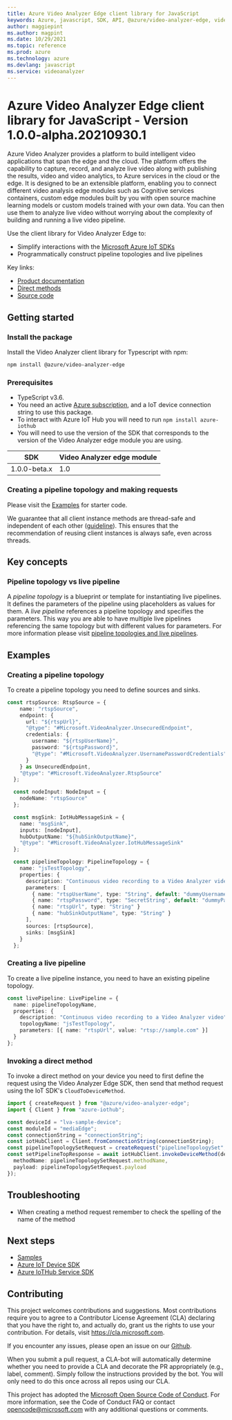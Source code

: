```yaml
---
title: Azure Video Analyzer Edge client library for JavaScript
keywords: Azure, javascript, SDK, API, @azure/video-analyzer-edge, videoanalyzer
author: maggiepint
ms.author: magpint
ms.date: 10/29/2021
ms.topic: reference
ms.prod: azure
ms.technology: azure
ms.devlang: javascript
ms.service: videoanalyzer
---
```


# Azure Video Analyzer Edge client library for JavaScript - Version 1.0.0-alpha.20210930.1 


Azure Video Analyzer provides a platform to build intelligent video applications that span the edge and the cloud. The platform offers the capability to capture, record, and analyze live video along with publishing the results, video and video analytics, to Azure services in the cloud or the edge. It is designed to be an extensible platform, enabling you to connect different video analysis edge modules such as Cognitive services containers, custom edge modules built by you with open source machine learning models or custom models trained with your own data. You can then use them to analyze live video without worrying about the complexity of building and running a live video pipeline.

Use the client library for Video Analyzer Edge to:

-  Simplify interactions with the [Microsoft Azure IoT SDKs](https://github.com/azure/azure-iot-sdks)
-  Programmatically construct pipeline topologies and live pipelines

Key links:
- [Product documentation][doc_product]
- [Direct methods][doc_direct_methods] 
- [Source code][source]

## Getting started

### Install the package

Install the Video Analyzer client library for Typescript with npm:

```bash
npm install @azure/video-analyzer-edge
```

### Prerequisites

-  TypeScript v3.6.
-  You need an active [Azure subscription][azure_sub], and a IoT device connection string to use this package.
-  To interact with Azure IoT Hub you will need to run `npm install azure-iothub`
-  You will need to use the version of the SDK that corresponds to the version of the Video Analyzer edge module you are using.

  | SDK          | Video Analyzer edge module |
  | ------------ | -------------------------- |
  | 1.0.0-beta.x | 1.0                        |

### Creating a pipeline topology and making requests

Please visit the [Examples](#examples) for starter code.

We guarantee that all client instance methods are thread-safe and independent of each other ([guideline](https://azure.github.io/azure-sdk/dotnet_introduction.html#dotnet-service-methods-thread-safety)). This ensures that the recommendation of reusing client instances is always safe, even across threads.

## Key concepts

### Pipeline topology vs live pipeline

A _pipeline topology_ is a blueprint or template for instantiating live pipelines. It defines the parameters of the pipeline using placeholders as values for them. A _live pipeline_ references a pipeline topology and specifies the parameters. This way you are able to have multiple live pipelines referencing the same topology but with different values for parameters. For more information please visit [pipeline topologies and live pipelines][doc_pipelines].

## Examples

### Creating a pipeline topology

To create a pipeline topology you need to define sources and sinks.

```typescript
const rtspSource: RtspSource = {
    name: "rtspSource",
    endpoint: {
      url: "${rtspUrl}",
      "@type": "#Microsoft.VideoAnalyzer.UnsecuredEndpoint",
      credentials: {
        username: "${rtspUserName}",
        password: "${rtspPassword}",
        "@type": "#Microsoft.VideoAnalyzer.UsernamePasswordCredentials"
      }
    } as UnsecuredEndpoint,
    "@type": "#Microsoft.VideoAnalyzer.RtspSource"
  };

  const nodeInput: NodeInput = {
    nodeName: "rtspSource"
  };

  const msgSink: IotHubMessageSink = {
    name: "msgSink",
    inputs: [nodeInput],
    hubOutputName: "${hubSinkOutputName}",
    "@type": "#Microsoft.VideoAnalyzer.IotHubMessageSink"
  };

  const pipelineTopology: PipelineTopology = {
    name: "jsTestTopology",
    properties: {
      description: "Continuous video recording to a Video Analyzer video",
      parameters: [
        { name: "rtspUserName", type: "String", default: "dummyUsername" },
        { name: "rtspPassword", type: "SecretString", default: "dummyPassword" },
        { name: "rtspUrl", type: "String" }
        { name: "hubSinkOutputName", type: "String" }
      ],
      sources: [rtspSource],
      sinks: [msgSink]
    }
  };

```

### Creating a live pipeline

To create a live pipeline instance, you need to have an existing pipeline topology.

```typescript
const livePipeline: LivePipeline = {
  name: pipelineTopologyName,
  properties: {
    description: "Continuous video recording to a Video Analyzer video",
    topologyName: "jsTestTopology",
    parameters: [{ name: "rtspUrl", value: "rtsp://sample.com" }]
  }
};
```

### Invoking a direct method

To invoke a direct method on your device you need to first define the request using the Video Analyzer Edge SDK, then send that method request using the IoT SDK's `CloudToDeviceMethod`.

```typescript
import { createRequest } from "@azure/video-analyzer-edge";
import { Client } from "azure-iothub";

const deviceId = "lva-sample-device";
const moduleId = "mediaEdge";
const connectionString = "connectionString";
const iotHubClient = Client.fromConnectionString(connectionString);
const pipelineTopologySetRequest = createRequest("pipelineTopologySet", pipelineTopology);
const setPipelineTopResponse = await iotHubClient.invokeDeviceMethod(deviceId, moduleId, {
  methodName: pipelineTopologySetRequest.methodName,
  payload: pipelineTopologySetRequest.payload
});
```

## Troubleshooting

-  When creating a method request remember to check the spelling of the name of the method

## Next steps

-  [Samples][samples]
-  [Azure IoT Device SDK][iot-device-sdk]
-  [Azure IoTHub Service SDK][iot-hub-sdk]

## Contributing

This project welcomes contributions and suggestions. Most contributions require
you to agree to a Contributor License Agreement (CLA) declaring that you have
the right to, and actually do, grant us the rights to use your contribution.
For details, visit https://cla.microsoft.com.

If you encounter any issues, please open an issue on our [Github][github-page-issues].

When you submit a pull request, a CLA-bot will automatically determine whether
you need to provide a CLA and decorate the PR appropriately (e.g., label,
comment). Simply follow the instructions provided by the bot. You will only
need to do this once across all repos using our CLA.

This project has adopted the
[Microsoft Open Source Code of Conduct][code_of_conduct]. For more information,
see the Code of Conduct FAQ or contact opencode@microsoft.com with any
additional questions or comments.

<!-- LINKS -->

[azure_cli]: https://docs.microsoft.com/cli/azure
[azure_sub]: https://azure.microsoft.com/free/
[cla]: https://cla.microsoft.com
[code_of_conduct]: https://opensource.microsoft.com/codeofconduct/
[coc_faq]: https://opensource.microsoft.com/codeofconduct/faq/
[coc_contact]: mailto:opencode@microsoft.com

[source]: https://aka.ms/ava/sdk/client/js/source
[samples]: https://aka.ms/video-analyzer-sample
[package]: https://aka.ms/ava/sdk/client/js
[doc_direct_methods]: https://go.microsoft.com/fwlink/?linkid=2162396
[doc_product]: https://go.microsoft.com/fwlink/?linkid=2162396
[doc_pipelines]: https://go.microsoft.com/fwlink/?linkid=2162396
[iot-device-sdk]: https://www.npmjs.com/package/azure-iot-device
[iot-hub-sdk]: https://github.com/Azure/azure-iot-sdk-node
[github-page-issues]: https://github.com/Azure/azure-sdk-for-js/issues


